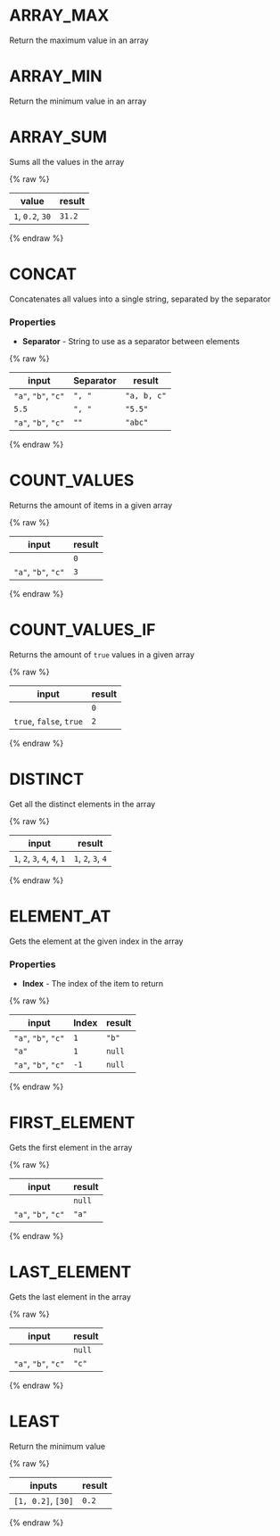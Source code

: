 # ARRAY_MAX

Return the maximum value in an array



# ARRAY_MIN

Return the minimum value in an array



# ARRAY_SUM

Sums all the values in the array

{% raw %}

|value|result|
|-----|------|
|`1`, `0.2`, `30`|`31.2`|

{% endraw %}


# CONCAT

Concatenates all values into a single string, separated by the separator

### Properties

 * __Separator__ - String to use as a separator between elements

{% raw %}

|input|Separator|result|
|-----|---------|------|
|`"a"`, `"b"`, `"c"`|`", "`|`"a, b, c"`|
|`5.5`|`", "`|`"5.5"`|
|`"a"`, `"b"`, `"c"`|`""`|`"abc"`|

{% endraw %}


# COUNT_VALUES

Returns the amount of items in a given array

{% raw %}

|input|result|
|-----|------|
||`0`|
|`"a"`, `"b"`, `"c"`|`3`|

{% endraw %}


# COUNT_VALUES_IF

Returns the amount of `true` values in a given array

{% raw %}

|input|result|
|-----|------|
||`0`|
|``true``, ``false``, ``true``|`2`|

{% endraw %}


# DISTINCT

Get all the distinct elements in the array

{% raw %}

|input|result|
|-----|------|
|`1`, `2`, `3`, `4`, `4`, `1`|`1`, `2`, `3`, `4`|

{% endraw %}


# ELEMENT_AT

Gets the element at the given index in the array

### Properties

 * __Index__ - The index of the item to return

{% raw %}

|input|Index|result|
|-----|-----|------|
|`"a"`, `"b"`, `"c"`|`1`|`"b"`|
|`"a"`|`1`|`null`|
|`"a"`, `"b"`, `"c"`|`-1`|`null`|

{% endraw %}


# FIRST_ELEMENT

Gets the first element in the array

{% raw %}

|input|result|
|-----|------|
||`null`|
|`"a"`, `"b"`, `"c"`|`"a"`|

{% endraw %}


# LAST_ELEMENT

Gets the last element in the array

{% raw %}

|input|result|
|-----|------|
||`null`|
|`"a"`, `"b"`, `"c"`|`"c"`|

{% endraw %}


# LEAST

Return the minimum value

{% raw %}

|inputs|result|
|------|------|
|`[1, 0.2]`, `[30]`|`0.2`|

{% endraw %}
